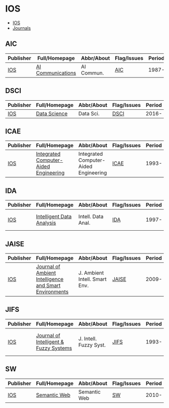 # IOS

- [IOS](https://www.iospress.com/)
- [Journals](https://www.iospress.com/products#journals)

## AIC

|Publisher|Full/Homepage|Abbr/About|Flag/Issues|Period|Top|CCF|CAS|JCR|IF|Type|
|-|-|-|-|-|-|-|-|-|-|-|
|[IOS](https://www.iospress.com/)|[AI Communications](https://www.aicommunications.eu/)|AI Commun.|[AIC](https://content.iospress.com/journals/ai-communications)|1987-|False||4|Q4|1.4||

## DSCI

|Publisher|Full/Homepage|Abbr/About|Flag/Issues|Period|Top|CCF|CAS|JCR|IF|Type|
|-|-|-|-|-|-|-|-|-|-|-|
|[IOS](https://www.iospress.com/)|[Data Science](https://www.iospress.com/catalog/journals/data-science)|Data Sci.|[DSCI](https://content.iospress.com/journals/data-science)|2016-|False||||||

## ICAE

|Publisher|Full/Homepage|Abbr/About|Flag/Issues|Period|Top|CCF|CAS|JCR|IF|Type|
|-|-|-|-|-|-|-|-|-|-|-|
|[IOS](https://www.iospress.com/)|[Integrated Computer-Aided Engineering](https://www.iospress.com/catalog/journals/integrated-computer-aided-engineering)|Integrated Computer-Aided Engineering|[ICAE](https://content.iospress.com/journals/integrated-computer-aided-engineering)|1993-|False||2|Q1|5.8||

## IDA

|Publisher|Full/Homepage|Abbr/About|Flag/Issues|Period|Top|CCF|CAS|JCR|IF|Type|
|-|-|-|-|-|-|-|-|-|-|-|
|[IOS](https://www.iospress.com/)|[Intelligent Data Analysis](https://www.iospress.com/catalog/journals/intelligent-data-analysis)|Intell. Data Anal.|[IDA](https://content.iospress.com/journals/intelligent-data-analysis)|1997-|False|C|4|Q4|0.9|Artificial Intelligence; Data Mining|

## JAISE

|Publisher|Full/Homepage|Abbr/About|Flag/Issues|Period|Top|CCF|CAS|JCR|IF|Type|
|-|-|-|-|-|-|-|-|-|-|-|
|[IOS](https://www.iospress.com/)|[Journal of Ambient Intelligence and Smart Environments](https://www.iospress.com/catalog/journals/journal-of-ambient-intelligence-and-smart-environments)|J. Ambient Intell. Smart Env.|[JAISE](https://content.iospress.com/journals/journal-of-ambient-intelligence-and-smart-environments)|2009-|False||4|Q3|1.8||

## JIFS

|Publisher|Full/Homepage|Abbr/About|Flag/Issues|Period|Top|CCF|CAS|JCR|IF|Type|
|-|-|-|-|-|-|-|-|-|-|-|
|[IOS](https://www.iospress.com/)|[Journal of Intelligent & Fuzzy Systems](https://www.iospress.com/catalog/journals/journal-of-intelligent-fuzzy-systems)|J. Intell. Fuzzy Syst.|[JIFS](https://content.iospress.com/journals/journal-of-intelligent-and-fuzzy-systems)|1993-|False|||||Artificial Intelligence; Fuzzy Systems|

## SW

|Publisher|Full/Homepage|Abbr/About|Flag/Issues|Period|Top|CCF|CAS|JCR|IF|Type|
|-|-|-|-|-|-|-|-|-|-|-|
|[IOS](https://www.iospress.com/)|[Semantic Web](https://www.iospress.com/catalog/journals/semantic-web)|Semantic Web|[SW](https://content.iospress.com/journals/semantic-web)|2010-|False||3|Q2|3.0||

